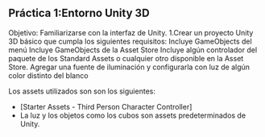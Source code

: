 ## Práctica 1:Entorno Unity 3D
Objetivo: Familiarizarse con la interfaz de Unity.
1.Crear un proyecto Unity 3D básico que cumpla los siguientes requisitos:
   Incluye GameObjects del menú
   Incluye GameObjects de la Asset Store
   Incluye algún controlador del paquete de los Standard Assets o cualquier otro disponible en la Asset Store.
   Agregar una fuente de iluminación y configurarla con luz de algún color distinto del blanco

Los assets utilizados son son los siguientes:
- [Starter Assets - Third Person Character Controller] 
- La luz y los objetos como los cubos son assets predeterminados de Unity.
